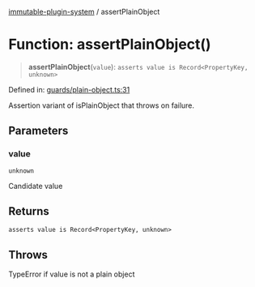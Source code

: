 [immutable-plugin-system](../README.md) / assertPlainObject

# Function: assertPlainObject()

> **assertPlainObject**(`value`): `asserts value is Record<PropertyKey, unknown>`

Defined in: [guards/plain-object.ts:31](https://github.com/agladysh/immutable-plugin-system/blob/1e3844304b71a6cb1d44c2f57e31e6fc81a4ed82/src/guards/plain-object.ts#L31)

Assertion variant of isPlainObject that throws on failure.

## Parameters

### value

`unknown`

Candidate value

## Returns

`asserts value is Record<PropertyKey, unknown>`

## Throws

TypeError if value is not a plain object
